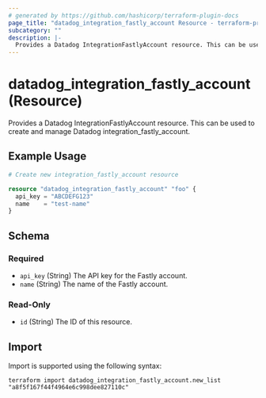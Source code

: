 ```yaml
---
# generated by https://github.com/hashicorp/terraform-plugin-docs
page_title: "datadog_integration_fastly_account Resource - terraform-provider-datadog"
subcategory: ""
description: |-
  Provides a Datadog IntegrationFastlyAccount resource. This can be used to create and manage Datadog integration_fastly_account.
---
```


# datadog_integration_fastly_account (Resource)

Provides a Datadog IntegrationFastlyAccount resource. This can be used to create and manage Datadog integration_fastly_account.

## Example Usage

```terraform
# Create new integration_fastly_account resource

resource "datadog_integration_fastly_account" "foo" {
  api_key = "ABCDEFG123"
  name    = "test-name"
}
```

<!-- schema generated by tfplugindocs -->
## Schema

### Required

- `api_key` (String) The API key for the Fastly account.
- `name` (String) The name of the Fastly account.

### Read-Only

- `id` (String) The ID of this resource.

## Import

Import is supported using the following syntax:

```shell
terraform import datadog_integration_fastly_account.new_list "a8f5f167f44f4964e6c998dee827110c"
```
